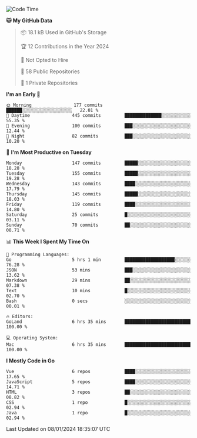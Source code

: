 <!--START_SECTION:waka-->
![Code Time](http://img.shields.io/badge/Code%20Time-950%20hrs%2037%20mins-blue)

**🐱 My GitHub Data** 

> 📦 18.1 kB Used in GitHub's Storage 
 > 
> 🏆 12 Contributions in the Year 2024
 > 
> 🚫 Not Opted to Hire
 > 
> 📜 58 Public Repositories 
 > 
> 🔑 1 Private Repositories 
 > 
**I'm an Early 🐤** 

```text
🌞 Morning                177 commits         ██████░░░░░░░░░░░░░░░░░░░   22.01 % 
🌆 Daytime                445 commits         ██████████████░░░░░░░░░░░   55.35 % 
🌃 Evening                100 commits         ███░░░░░░░░░░░░░░░░░░░░░░   12.44 % 
🌙 Night                  82 commits          ███░░░░░░░░░░░░░░░░░░░░░░   10.20 % 
```
📅 **I'm Most Productive on Tuesday** 

```text
Monday                   147 commits         █████░░░░░░░░░░░░░░░░░░░░   18.28 % 
Tuesday                  155 commits         █████░░░░░░░░░░░░░░░░░░░░   19.28 % 
Wednesday                143 commits         ████░░░░░░░░░░░░░░░░░░░░░   17.79 % 
Thursday                 145 commits         █████░░░░░░░░░░░░░░░░░░░░   18.03 % 
Friday                   119 commits         ████░░░░░░░░░░░░░░░░░░░░░   14.80 % 
Saturday                 25 commits          █░░░░░░░░░░░░░░░░░░░░░░░░   03.11 % 
Sunday                   70 commits          ██░░░░░░░░░░░░░░░░░░░░░░░   08.71 % 
```


📊 **This Week I Spent My Time On** 

```text
💬 Programming Languages: 
Go                       5 hrs 1 min         ███████████████████░░░░░░   76.28 % 
JSON                     53 mins             ███░░░░░░░░░░░░░░░░░░░░░░   13.62 % 
Markdown                 29 mins             ██░░░░░░░░░░░░░░░░░░░░░░░   07.38 % 
Text                     10 mins             █░░░░░░░░░░░░░░░░░░░░░░░░   02.70 % 
Bash                     0 secs              ░░░░░░░░░░░░░░░░░░░░░░░░░   00.01 % 

🔥 Editors: 
GoLand                   6 hrs 35 mins       █████████████████████████   100.00 % 

💻 Operating System: 
Mac                      6 hrs 35 mins       █████████████████████████   100.00 % 
```

**I Mostly Code in Go** 

```text
Vue                      6 repos             ████░░░░░░░░░░░░░░░░░░░░░   17.65 % 
JavaScript               5 repos             ████░░░░░░░░░░░░░░░░░░░░░   14.71 % 
HTML                     3 repos             ██░░░░░░░░░░░░░░░░░░░░░░░   08.82 % 
CSS                      1 repo              █░░░░░░░░░░░░░░░░░░░░░░░░   02.94 % 
Java                     1 repo              █░░░░░░░░░░░░░░░░░░░░░░░░   02.94 % 
```




 Last Updated on 08/01/2024 18:35:07 UTC
<!--END_SECTION:waka-->
